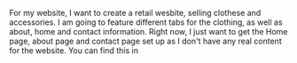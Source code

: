 For my website, I want to create a retail wesbite, selling clothese and accessories. 
I am going to feature different tabs for the clothing, as well as about, home and contact information. 
Right now, I just want to get the Home page, about page and contact page set up as I don't have any real content for the website. 
You can find this in 
